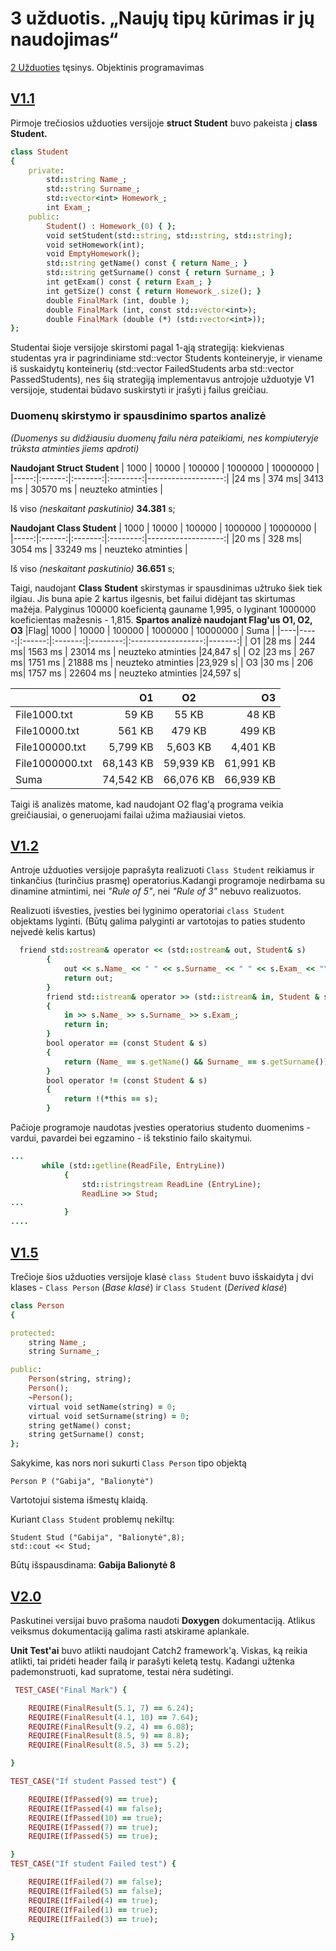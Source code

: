 # 3 užduotis. „Naujų tipų kūrimas ir jų naudojimas“
[2 Užduoties](https://github.com/gabijabalionyt/2-uzduotis) tęsinys. Objektinis programavimas

## [V1.1](https://github.com/gabijabalionyt/3-uzduotis/releases/tag/V1.1)

Pirmoje trečiosios užduoties versijoje **struct Student** buvo pakeista į **class Student.**
```ruby
class Student
{
    private:
        std::string Name_;
        std::string Surname_;
        std::vector<int> Homework_;
        int Exam_;
    public:
        Student() : Homework_(0) { };
        void setStudent(std::string, std::string, std::string);
        void setHomework(int);
        void EmptyHomework();
        std::string getName() const { return Name_; }
        std::string getSurname() const { return Surname_; }
        int getExam() const { return Exam_; }
        int getSize() const { return Homework_.size(); }
        double FinalMark (int, double );
        double FinalMark (int, const std::vector<int>);
        double FinalMark (double (*) (std::vector<int>));
};

```
Studentai šioje versijoje skirstomi pagal 1-ąją strategiją: kiekvienas studentas yra ir pagrindiniame std::vector<Student> Students konteineryje, ir viename iš suskaidytų konteinerių (std::vector<Student> FailedStudents arba std::vector<Student> PassedStudents), nes šią strategiją implementavus antrojoje užduotyje V1 versijoje, studentai būdavo suskirstyti ir įrašyti į failus greičiau.
  
 ### **Duomenų skirstymo ir spausdinimo spartos analizė**
 *(Duomenys su didžiausiu duomenų failu nėra pateikiami, nes kompiuteryje trūksta atminties jiems apdroti)*
 
  **Naudojant Struct Student**
 | 1000 |  10000 |  100000 | 1000000  |      10000000      |
 |-----:|:------:|:-------:|:--------:|-------------------:|
 |24 ms | 374  ms| 3413 ms | 30570 ms | neuzteko atminties |
 
 Iš viso *(neskaitant paskutinio)* **34.381** s;
  
  **Naudojant Class Student**
   | 1000 |  10000 |  100000 | 1000000  |      10000000      |
   |-----:|:------:|:-------:|:--------:|-------------------:|
   |20 ms | 328  ms| 3054 ms | 33249 ms | neuzteko atminties |
   
  Iš viso *(neskaitant paskutinio)* **36.651** s;
  
  Taigi, naudojant **Class Student** skirstymas ir spausdinimas užtruko šiek tiek ilgiau. Jis buna apie 2 kartus ilgesnis, bet failui didėjant tas skirtumas mažėja. Palyginus 100000 koeficientą gauname 1,995, o lyginant 1000000  koeficientas mažesnis - 1,815.
  **Spartos analizė naudojant Flag'us O1, O2, O3**
   |Flag| 1000 |  10000 |  100000 | 1000000  |      10000000      |  Suma  |
   |----|-----:|:------:|:-------:|:--------:|:------------------:|-------:|
   | O1 |28 ms | 244  ms| 1563 ms | 23014 ms | neuzteko atminties |24,847 s|
   | O2 |23 ms | 267  ms| 1751 ms | 21888 ms | neuzteko atminties |23,929 s|
   | O3 |30 ms | 206  ms| 1757 ms | 22604 ms | neuzteko atminties |24,597 s|

 |                |   O1    |   O2    |   O3    |
 |----------------|--------:|:-------:|--------:|
 |File1000.txt    |59 KB    |55 KB    |48 KB    |
 |File10000.txt   |561 KB   |479 KB   |499 KB   |
 |File100000.txt  |5,799 KB |5,603 KB |4,401 KB |
 |File1000000.txt |68,143 KB|59,939 KB|61,991 KB|
 |Suma            |74,542 KB|66,076 KB|66,939 KB|
 
 Taigi iš analizės matome, kad naudojant O2 flag'ą programa veikia greičiausiai, o generuojami failai užima mažiausiai vietos.
 
 
 
## [V1.2](https://github.com/gabijabalionyt/3-uzduotis/releases/tag/V1.2)

Antroje užduoties versijoje paprašyta realizuoti `Class Student` reikiamus ir tinkančius (turinčius prasmę) operatorius.Kadangi programoje nedirbama su dinamine atmintimi, nei *"Rule of 5"*, nei *"Rule of 3"* nebuvo realizuotos.

Realizuoti išvesties, įvesties bei lyginimo operatoriai `class Student` objektams lyginti. (Būtų galima palyginti ar vartotojas to paties studento neįvedė kelis kartus)

```ruby
  friend std::ostream& operator << (std::ostream& out, Student& s)
        {
            out << s.Name_ << " " << s.Surname_ << " " << s.Exam_ << "\n";
            return out;
        }
        friend std::istream& operator >> (std::istream& in, Student & s)
        {
            in >> s.Name_ >> s.Surname_ >> s.Exam_;
            return in;
        }
        bool operator == (const Student & s)
        {
            return (Name_ == s.getName() && Surname_ == s.getSurname());
        }
        bool operator != (const Student & s)
        {
            return !(*this == s);
        }
```
Pačioje programoje naudotas įvesties operatorius studento duomenims - vardui, pavardei bei egzamino - iš tekstinio failo skaitymui.


```ruby
...
       while (std::getline(ReadFile, EntryLine))
            {
                std::istringstream ReadLine (EntryLine);
                ReadLine >> Stud;
...
            }
....
```
## [V1.5](https://github.com/gabijabalionyt/3-uzduotis/releases/tag/V1.5.2)

Trečioje šios užduoties versijoje klasė `class Student` buvo išskaidyta į dvi klases - `Class Person` (*Base klasė*) ir `Class Student` (*Derived klasė*)

```ruby
class Person
{

protected:
    string Name_;
    string Surname_;

public:
    Person(string, string);
    Person();
    ~Person();
    virtual void setName(string) = 0;
    virtual void setSurname(string) = 0;
    string getName() const;
    string getSurname() const;
};

```
Sakykime, kas nors nori sukurti `Class Person` tipo objektą

``` 
Person P ("Gabija", "Balionytė")
```
Vartotojui sistema išmestų klaidą.

Kuriant `Class Student` problemų nekiltų:
```
Student Stud ("Gabija", "Balionytė",8);
std::cout << Stud;
```

Būtų išspausdinama:
**Gabija Balionytė 8**


## [V2.0]()

Paskutinei versijai buvo prašoma naudoti **Doxygen** dokumentaciją. Atlikus veiksmus dokumentaciją galima rasti atskirame aplankale.

**Unit Test'ai** buvo atlikti naudojant Catch2 framework'ą. Viskas, ką reikia atlikti, tai pridėti header failą ir parašyti keletą testų. Kadangi užtenka pademonstruoti, kad supratome, testai nėra sudėtingi.

```ruby
 TEST_CASE("Final Mark") {

	REQUIRE(FinalResult(5.1, 7) == 6.24);
	REQUIRE(FinalResult(4.1, 10) == 7.64);
	REQUIRE(FinalResult(9.2, 4) == 6.08);
	REQUIRE(FinalResult(8.5, 9) == 8.8);
	REQUIRE(FinalResult(8.5, 3) == 5.2);

}

TEST_CASE("If student Passed test") {

	REQUIRE(IfPassed(9) == true);
	REQUIRE(IfPassed(4) == false);
	REQUIRE(IfPassed(10) == true);
	REQUIRE(IfPassed(7) == true);
	REQUIRE(IfPassed(5) == true);

}
TEST_CASE("If student Failed test") {

	REQUIRE(IfFailed(7) == false);
    REQUIRE(IfFailed(5) == false);
	REQUIRE(IfFailed(4) == true);
	REQUIRE(IfFailed(1) == true);
	REQUIRE(IfFailed(3) == true);

}
```
